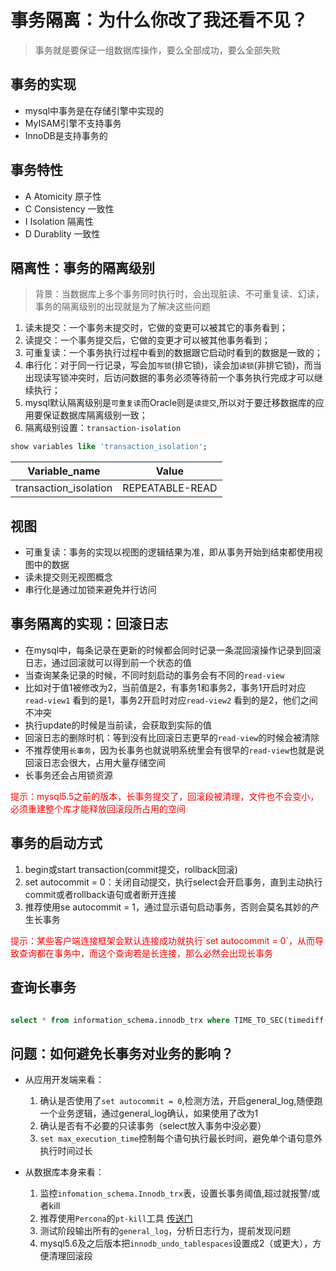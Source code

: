 # 事务隔离：为什么你改了我还看不见？

> 事务就是要保证一组数据库操作，要么全部成功，要么全部失败  

## 事务的实现

* mysql中事务是在存储引擎中实现的  
* MyISAM引擎不支持事务
* InnoDB是支持事务的

## 事务特性

* A  Atomicity 原子性
* C  Consistency 一致性
* I  Isolation 隔离性
* D  Durablity 一致性

## 隔离性：事务的隔离级别

> 背景：当数据库上多个事务同时执行时，会出现脏读、不可重复读、幻读，事务的隔离级别的出现就是为了解决这些问题

1. 读未提交：一个事务未提交时，它做的变更可以被其它的事务看到；
2. 读提交：一个事务提交后，它做的变更才可以被其他事务看到；
3. 可重复读：一个事务执行过程中看到的数据跟它启动时看到的数据是一致的；
4. 串行化：对于同一行记录，写会加`写锁`(排它锁)，读会加`读锁`(非排它锁)，而当出现读写锁冲突时，后访问数据的事务必须等待前一个事务执行完成才可以继续执行；
5. mysql默认隔离级别是`可重复读`而Oracle则是`读提交`,所以对于要迁移数据库的应用要保证数据库隔离级别一致；
6. 隔离级别设置：`transaction-isolation`

```sql
show variables like 'transaction_isolation';
```

| Variable_name         | Value           |
|-----------------------|-----------------|
| transaction_isolation | REPEATABLE-READ |

## 视图

* 可重复读：事务的实现以视图的逻辑结果为准，即从事务开始到结束都使用视图中的数据
* 读未提交则无视图概念
* 串行化是通过加锁来避免并行访问

## 事务隔离的实现：回滚日志

* 在mysql中，每条记录在更新的时候都会同时记录一条混回滚操作记录到回滚日志，通过回滚就可以得到前一个状态的值
* 当查询某条记录的时候，不同时刻启动的事务会有不同的`read-view`
* 比如对于值1被修改为2，当前值是2，有事务1和事务2，事务1开启时对应`read-view1` 看到的是1，事务2开启时对应`read-view2` 看到的是2，他们之间不冲突
* 执行update的时候是当前读，会获取到实际的值
* 回滚日志的删除时机：等到没有比回滚日志更早的`read-view`的时候会被清除
* 不推荐使用`长事务`，因为长事务也就说明系统里会有很早的`read-view`也就是说回滚日志会很大，占用大量存储空间
* 长事务还会占用锁资源

<font color='#ff000'>提示：mysql5.5之前的版本，长事务提交了，回滚段被清理，文件也不会变小，必须重建整个库才能释放回滚段所占用的空间</font>
  
## 事务的启动方式

1. begin或start transaction(commit提交，rollback回滚)
2. set autocommit = 0：关闭自动提交，执行select会开启事务，直到主动执行commit或者rollback语句或者断开连接
3. 推荐使用se autocommit = 1，通过显示语句启动事务，否则会莫名其妙的产生长事务
   
<font color='#ff000'>
提示：某些客户端连接框架会默认连接成功就执行`set autocommit = 0`，从而导致查询都在事务中，而这个查询若是长连接，那么必然会出现长事务
</font>

## 查询长事务

```sql

select * from information_schema.innodb_trx where TIME_TO_SEC(timediff(now(),trx_started))>60
```

## 问题：如何避免长事务对业务的影响？

* 从应用开发端来看：
  1. 确认是否使用了`set autocommit = 0`,检测方法，开启general_log,随便跑一个业务逻辑，通过general_log确认，如果使用了改为1
  2. 确认是否有不必要的只读事务（select放入事务中没必要）
  3. `set max_execution_time`控制每个语句执行最长时间，避免单个语句意外执行时间过长

* 从数据库本身来看：
  1. 监控`infomation_schema.Innodb_trx`表，设置长事务阈值,超过就报警/或者kill
  2. 推荐使用`Percona`的`pt-kill`工具 [传送门](https://www.fordba.com/percona-toolkit-pt-kill.html)
  3. 测试阶段输出所有的`general_log`，分析日志行为，提前发现问题
  4. mysql5.6及之后版本把`innodb_undo_tablespaces`设置成2（或更大），方便清理回滚段
